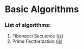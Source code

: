 # Basic Algorithms

### List of algorithms:
1. Fibonacci Secuence ([js](https://github.com/xenon4er/basic-algorithms/blob/master/js/fibonacci-sequence.js))
2. Prime Facttorization ([js](https://github.com/xenon4er/basic-algorithms/blob/master/js/prime-factorization.js))